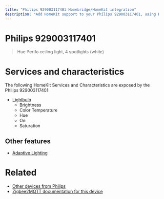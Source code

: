 ```yaml
---
title: "Philips 929003117401 Homebridge/HomeKit integration"
description: "Add HomeKit support to your Philips 929003117401, using Homebridge, Zigbee2MQTT and homebridge-z2m."
---
```

<!---
This file has been GENERATED using src/docgen/docgen.ts
DO NOT EDIT THIS FILE MANUALLY!
-->
# Philips 929003117401
> Hue Perifo ceiling light, 4 spotlights (white)


# Services and characteristics
The following HomeKit Services and Characteristics are exposed by
the Philips 929003117401

* [Lightbulb](../../light.md)
  * Brightness
  * Color Temperature
  * Hue
  * On
  * Saturation

## Other features
* [Adaptive Lighting](../../light.md)

# Related
* [Other devices from Philips](../index.md#philips)
* [Zigbee2MQTT documentation for this device](https://www.zigbee2mqtt.io/devices/929003117401.html)